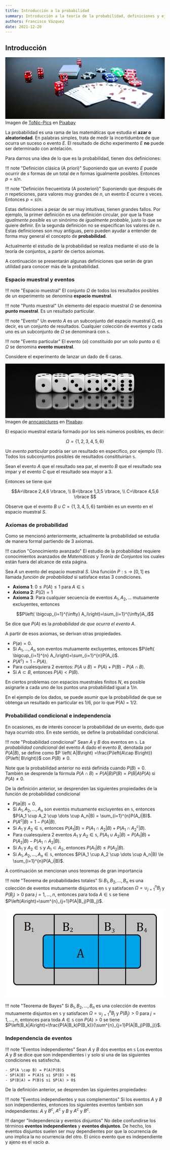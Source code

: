 ```yaml
---
title: Introducción a la probabilidad
summary: Introducción a la teoría de la probabilidad, definiciones y ejemplos.
authors: Francisco Vázquez
date: 2021-12-20
---
```


## Introducción

![Juegos de azar](img/poker.jpg)
Imagen de [ToNic-Pics](https://pixabay.com/es/users/tonic-pics-3001971/) en [Pixabay](https://pixabay.com/images/id-1564042/)

La probabilidad es una rama de las matemáticas que estudia el **azar o aleatoriedad**. En palabras simples, trata de medir la incertidumbre de que ocurra un suceso o evento $E$. El resultado de dicho experimento  $E$ **no** puede ser determinado con antelación.

Para darnos una idea de lo que es la probabilidad, tienen dos definiciones:

!!! note "Definición clásica (A priori)"
     Suponiendo que un evento $E$ puede ocurrir de $s$ formas de un total de $n$ formas igualmente posibles. Entonces $p=s/n$.

!!! note "Definición frecuentista (A posteriori)"
     Suponiendo que después de $n$ repeticiones, para valores muy grandes de $n$, un evento $E$ ocurre $s$ veces. Entonces $p=s/n$.

Estas definiciones a pesar de ser muy intuitivas, tienen grandes fallos. Por ejemplo, la primer definición es una definición circular, por que la frase _igualmente posible_ es un sinónimo de _igualmente probable_, justo lo que se quiere definir. En la segunda definición no se especifican los valores de $n$. Estas definiciones son muy antiguas, pero pueden ayudar a entender de forma muy general el concepto de **probabilidad**.

Actualmente el estudio de la probabilidad se realiza mediante el uso de la teoría de conjuntos, a partir de ciertos axiomas.

A continuación se presentarán algunas definiciones que serán de gran utilidad para conocer más de la probabilidad.

### Espacio muestral y eventos

!!! note "Espacio muestral"
     El conjunto $\Omega$ de todos los resultados posibles de un experimento se denomina **espacio muestral**.

!!! note "Punto muestral"
    Un elemento del espacio muestral $\Omega$ se denomina **punto muestral**. Es un resultado particular.

!!! note "Evento"
    Un evento $A$ es un subconjunto del espacio muestral $\Omega$, es decir,  es un conjunto de resultados. Cualquier colección de eventos y cada uno es un subconjunto de $\Omega$ se denominará con $\mathbb{s}$.

!!! note "Evento particular"
    El evento $\lbrace a \rbrace$ constituido por un solo punto $a \in \Omega$ se denomina **evento muestral**.

Considere el experimento de lanzar un dado de 6 caras.

![Representación espacio muestral dados](img/dados.jpg)
Imagen de [anncapictures](https://pixabay.com/es/users/anncapictures-1564471/?utm_source=link-attribution&amp;utm_medium=referral&amp;utm_campaign=image&amp;utm_content=2031512) en [Pixabay](https://pixabay.com/es/?utm_source=link-attribution&amp;utm_medium=referral&amp;utm_campaign=image&amp;utm_content=2031512).

El espacio muestral estaría formado por los seis números posibles, es decir:

$$ \Omega = \lbrace 1,2,3,4,5,6 \rbrace $$

Un *evento particular* podría ser un resultado en específico, por ejemplo $\lbrace 1 \rbrace$. Todos los subconjuntos posibles de resultados consitituirían $\mathbb{s}$.

Sean el evento $A$ que el resultado sea par, el evento $B$ que el resultado sea impar y el evento $C$ que el resultado sea mayor a 3.

Entonces se tiene que 

$$A=\lbrace 2,4,6 \rbrace, \\
B=\lbrace 1,3,5 \rbrace, \\
C=\lbrace 4,5,6 \rbrace
$$

Observe que el evento $B \cup C = \lbrace 1,3,4,5,6\rbrace$ también es un evento en el espacio muestral $S$.

### Axiomas de probabilidad

Como se mencionó anteriormente, actualmente la probabilidad se estudia de manera formal partiendo de 3 axiomas.

!!! caution "Conocimiento avanzado"
    El estudio de la probabilidad requiere conocimientos avanzados de *Matemáticas* y *Teoría de Conjuntos* los cuales están fuera del alcance de esta página.

Sea $A$ un evento del espacio muestral $S$. Una función $P: \mathbb{s} \rightarrow [0,1]$ es llamada *función de probabilidad* si satisface estas 3 condiciones.

- **Axioma 1**: $0\le P(A) \le 1$ para $A \in \mathbb{s}$
- **Axioma 2**: $P(\Omega) = 1$
- **Axioma 3**: Para cualquier secuencia de eventos $A_1,A_2,\dots$ mutuamente excluyentes, entonces

$$P\left( \bigcup_{i=1}^{\infty} A_i\right)=\sum_{i=1}^{\infty}A_i$$

Se dice que $P(A)$ es la *probabilidad de que ocurra el evento A*.

A partir de esos axiomas, se derivan otras propiedades.

- $P(\emptyset)=0$.
- Si $A_1,\dots,A_n$ son eventos mutuamente excluyentes, entonces $P\left( \bigcup_{i=1}^{n} A_i\right)=\sum_{i=1}^{n}P(A_i)$.
- $P(A^c)=1-P(A)$.
- Para cualesquiera 2 eventos: $P(A \cup B) = P(A) + P(B) - P(A \cap B)$.
- Si $A \subset B$, entonces $P(A) < P(B)$.

En ciertos problemas con espacios muestrales finitos $N$, es posible asignarle a cada uno de los puntos una probabilidad igual a $1/n$.

En el ejemplo de los dados, se puede asumir que la probabilidad de que se obtenga un resultado en particular es $1/6$, por lo que P(A) = 1/2.

### Probabilidad condicional e independencia

En ocasiones, es de interés conocer la probabilidad de un evento, dado que haya ocurrido otro. En este sentido, se define la probabilidad condicional.

!!! note "Probabilidad condicional"
     Sean $A$ y $B$ dos eventos en $\mathbb{s}$. La *probabilidad condicional* del evento $A$ dado el evento $B$, denotada por $P\left( A|B \right)$, se define como 
     $P \left( A|B\right) =\frac{P\left(A\cap B\right)}{P\left( B\right)}$ con $P(B) \ne 0$.

Note que la probabilidad anterior no está definida cuando $P(B) = 0$. También se desprende la fórmula $P(A \cap B )= P(A|B)P(B) = P(B|A)P(A)$ si $P(A) \ne 0$.

De la definición anterior, se desprenden las siguientes propiedades de la función de probabilidad condicional

- $P(\emptyset|B)=0$.
- Si $A_1,A_2,\dots,A_n$ son eventos mutuamente excluyentes en $\mathbb{s}$, entonces $P(A_1 \cup A_2 \cup \dots \cup A_n|B) = \sum_{i=1}^{n}P(A_i|B)$.
- $P(A^c|B)=1 - P(A|B)$.
- Si $A_1$ y $A_2 \in \mathbb{s}$, entonces $P(A_1|B)=P(A_1 \cap A_2|B)+P(A_1 \cap A^c_2|B)$.
- Para cualesquiera 2 eventos $A_1$ y $A_2 \in \mathbb{s}$, $P(A_1 \cup A_2 |B) = P(A_1|B)+P(A_2|B)-P(A_1 \cap A_2|B)$.
- Si $A_1$ y $A_2 \in \mathbb{s}$ y $A_1 \subset A_2$, entonces $P(A_1|B) \le P(A_2|B)$.
- Si $A_1,A_2,\dots,A_n \in \mathbb{s}$, entonces $P(A_1 \cup A_2 \cup \dots \cup A_n|B) \le \sum_{i=1}^{n}P(A_i|B)$.

A continuación se mencionan unos teoremas de gran importancia

!!! note "Teorema de probabilidades totales"
    Si $B_1, B_2, \dots,B_n$ es una colección de eventos mutuamente disjuntos en $\mathbb{s}$ y satisfacen $\Omega = \cup^{n}_{j=1} B_j$ y $P(B_j)>0$ para $j = 1,\dots,n$, entonces para toda $A \in \mathbb{s}$ se tiene $P\left(A\right)=\sum^{n}_{j=1}P(A|B_j)P(B_j)$.

![Probabilidad total](img/prob_total.png)

!!! note "Teorema de Bayes"
    Si $B_1, B_2, \dots,B_n$ es una colección de eventos mutuamente disjuntos en $\mathbb{s}$ y satisfacen $\Omega = \cup^{n}_{j=1} B_j$ y $P(B_j)>0$ para $j = 1,\dots,n$, entonces para toda $A \in \mathbb{s}$ con $P(A)>0$ se tiene $P\left(B_k|A\right)=\frac{P(A|B_k)P(B_k)}{\sum^{n}_{j=1}P(A|B_j)P(B_j)}$.

### Independencia de eventos

!!! note "Eventos independientes"
    Sean $A$ y $B$ dos eventos en $\mathbb{s}$ Los eventos $A$ y $B$ se dice que son independientes i y solo si una de las siguientes condiciones es satisfecha.

    - $P(A \cap B) = P(A)P(B)$
    - $P(A|B) = P(A)$ si $P(B) > 0$
    - $P(B|A) = P(B)$ si $P(A) > 0$

De la definición anterior, se desprenden las siguientes propiedades:

!!! note "Eventos independientes y sus complementos"
    Si los eventos $A$ y $B$ son independientes, entonces los siguientes eventos también son independientes: $A$ y $B^c$, $A^c$ y $B$ y $A^c$ y $B^c$.

!!! danger "Independencia y eventos disjuntos"
    No debe confundirse los términos **eventos independientes** y **eventos disjuntos**. De hecho, los eventos disjuntos suelen ser muy dependientes por que la ocurrencia de uno implica la no ocurrencia del otro. El único evento que es independiente y ajeno es el vacío $\emptyset$.

